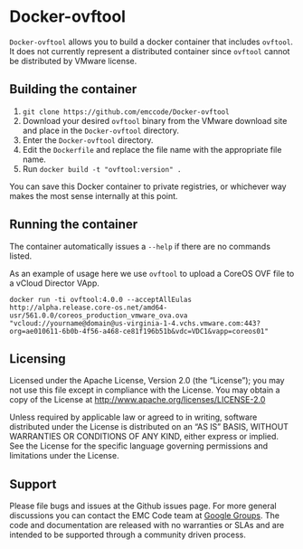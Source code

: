 Docker-ovftool
=============
```Docker-ovftool``` allows you to build a docker container that includes ```ovftool```.  It does not currently represent a distributed container since ```ovftool``` cannot be distributed by VMware license.


Building the container
-------
1. ```git clone https://github.com/emccode/Docker-ovftool```
2. Download your desired ```ovftool``` binary from the VMware download site and place in the ```Docker-ovftool``` directory.
3. Enter the ```Docker-ovftool``` directory.
4. Edit the ```Dockerfile``` and replace the file name with the appropriate file name.
5. Run ```docker build -t "ovftool:version" .```

You can save this Docker container to private registries, or whichever way makes the most sense internally at this point.

Running the container
---------------------
The container automatically issues a ```--help``` if there are no commands listed.

As an example of usage here we use ```ovftool``` to upload a CoreOS OVF file to a vCloud Director VApp.

```docker run -ti ovftool:4.0.0 --acceptAllEulas http://alpha.release.core-os.net/amd64-usr/561.0.0/coreos_production_vmware_ova.ova "vcloud://yourname@domain@us-virginia-1-4.vchs.vmware.com:443?org=ae010611-6b0b-4f56-a468-ce81f196b51b&vdc=VDC1&vapp=coreos01"```


Licensing
---------
Licensed under the Apache License, Version 2.0 (the “License”); you may not use this file except in compliance with the License. You may obtain a copy of the License at <http://www.apache.org/licenses/LICENSE-2.0>

Unless required by applicable law or agreed to in writing, software distributed under the License is distributed on an “AS IS” BASIS, WITHOUT WARRANTIES OR CONDITIONS OF ANY KIND, either express or implied. See the License for the specific language governing permissions and limitations under the License.

Support
-------
Please file bugs and issues at the Github issues page. For more general discussions you can contact the EMC Code team at <a href="https://groups.google.com/forum/#!forum/emccode-users">Google Groups</a>. The code and documentation are released with no warranties or SLAs and are intended to be supported through a community driven process.
